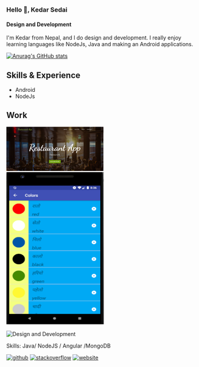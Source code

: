 ### Hello 👋, Kedar Sedai

#### Design and Development

I'm Kedar from Nepal, and I do design and development. I really enjoy learning languages like NodeJs, Java and making an Android applications.  

[![Anurag's GitHub stats](https://github-readme-stats.vercel.app/api?username=kedarSedai)](https://github.com/anuraghazra/github-readme-stats)

## Skills & Experience
* Android
* NodeJs

## Work

<img src="https://github.com/kedarSedai/Landing-Page/blob/master/landing.PNG" width="256" /> <img src="https://github.com/kedarSedai/EnglishtoNepali/blob/master/landing.PNG" width="256" height = "400px"/>


![Design and Development](https://blog.stoneriverelearning.com/wp-content/uploads/2015/11/kiss.jpg)


Skills: Java/ NodeJS / Angular /MongoDB


[<img src='https://cdn.jsdelivr.net/npm/simple-icons@3.0.1/icons/github.svg' alt='github' height='40'>](https://github.com/kedarSedai)  [<img src='https://cdn.jsdelivr.net/npm/simple-icons@3.0.1/icons/stackoverflow.svg' alt='stackoverflow' height='40'>](https://stackoverflow.com/users/10429137/kedar-sedai)  [<img src='https://cdn.jsdelivr.net/npm/simple-icons@3.0.1/icons/icloud.svg' alt='website' height='40'>](https://kedarsedai.github.io/blog/) 




